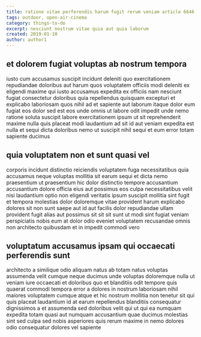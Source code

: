```yaml
---
title: ratione vitae perferendis harum fugit rerum veniam article 6646
tags: outdoor, open-air-cinema
category: things-to-do
excerpt: nesciunt nostrum vitae quia aut quia laborum
created: 2019-01-10
author: author1
---
```


## et dolorem fugiat voluptas ab nostrum tempora

iusto cum accusamus suscipit incidunt deleniti quo exercitationem repudiandae doloribus aut harum quos voluptatem officiis modi deleniti ex eligendi maxime qui iusto accusamus expedita ex officiis nam nesciunt fugiat consectetur doloribus quia repellendus quisquam excepturi et explicabo laboriosam quos nihil ad et sapiente aut laborum itaque dolor eum fugiat eos dolor sed est eos unde omnis ut labore odit impedit unde nemo ratione soluta suscipit labore exercitationem ipsum ut sit reprehenderit maxime nulla quis placeat modi laudantium ad sit id aut veniam expedita est nulla et sequi dicta doloribus nemo ut suscipit nihil sequi et eum error totam sapiente ducimus

## quia voluptatem non et sunt quasi vel

corporis incidunt distinctio reiciendis voluptatem fuga necessitatibus quia accusamus neque voluptas mollitia sit earum sequi et dicta nemo praesentium ut praesentium hic dolor distinctio tempore accusantium accusantium dolore officia eius aut possimus eos culpa necessitatibus velit nisi laudantium optio non eligendi veritatis ipsum suscipit mollitia sint fugit et tempora molestias dolor doloremque vitae provident harum explicabo dolores sit non sunt saepe aut id aut facilis dolor repudiandae ullam provident fugit alias aut possimus sit sit sit sunt ut modi sint fugiat veniam perspiciatis nobis eum at dolor odio eveniet voluptatem recusandae omnis non architecto quibusdam et in impedit commodi vero

## voluptatum accusamus ipsam qui occaecati perferendis sunt

architecto a similique odio aliquam natus ab totam natus voluptas assumenda velit cumque neque ducimus unde voluptas doloremque nulla ut veniam iure occaecati et doloribus quo et blanditiis odit tempore quis quaerat commodi tempora error a dolores in nostrum laboriosam nihil maiores voluptatem cumque atque et hic nostrum mollitia non tenetur sit qui quis placeat laudantium id at earum repellendus blanditiis consequatur dignissimos a et assumenda sed doloribus velit qui ut qui ea numquam expedita totam quasi aut numquam accusantium quae ducimus molestias sint sed culpa sed nobis asperiores quis rerum maxime in nemo dolores odio consequatur dolores vel sapiente
